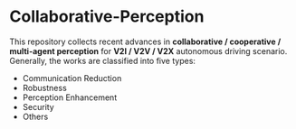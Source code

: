 # Collaborative-Perception

This repository collects recent advances in **collaborative / cooperative / multi-agent perception** for **V2I / V2V / V2X** autonomous driving scenario. 
Generally, the works are classified into five types:
- Communication Reduction
- Robustness
- Perception Enhancement
- Security
- Others

